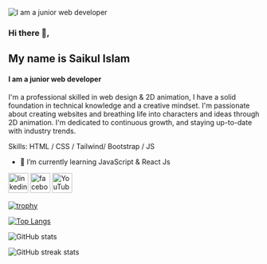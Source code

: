 ![I am a junior web developer ](https://e0.pxfuel.com/wallpapers/149/259/desktop-wallpaper-web-development.jpg)
### Hi there 👋, 
## My name is Saikul Islam
#### I am a junior web developer 


I'm a professional skilled in web design & 2D animation, I have a solid foundation in technical knowledge and a creative mindset. I'm passionate about creating websites and breathing life into characters and ideas through 2D animation. I'm dedicated to continuous growth, and staying up-to-date with industry trends.

Skills: HTML / CSS / Tailwind/ Bootstrap / JS

- 🌱 I’m currently learning JavaScript & React Js 


[<img src='https://cdn.jsdelivr.net/npm/simple-icons@3.0.1/icons/linkedin.svg' alt='linkedin' height='40'>](https://www.linkedin.com/in/saikulislam4)  [<img src='https://cdn.jsdelivr.net/npm/simple-icons@3.0.1/icons/facebook.svg' alt='facebook' height='40'>](https://www.facebook.com/saikulislam4)  [<img src='https://cdn.jsdelivr.net/npm/simple-icons@3.0.1/icons/youtube.svg' alt='YouTube' height='40'>](https://www.youtube.com/channel/https://www.youtube.com/channel/UCPmEuiNVfQxFE1vsF0NzApw)  

[![trophy](https://github-profile-trophy.vercel.app/?username=saikulislam4)](https://github.com/ryo-ma/github-profile-trophy)

[![Top Langs](https://github-readme-stats.vercel.app/api/top-langs/?username=saikulislam4)](https://github.com/anuraghazra/github-readme-stats)

![GitHub stats](https://github-readme-stats.vercel.app/api?username=saikulislam4&show_icons=true)  

![GitHub streak stats](https://streak-stats.demolab.com/?user=saikulislam4)  
